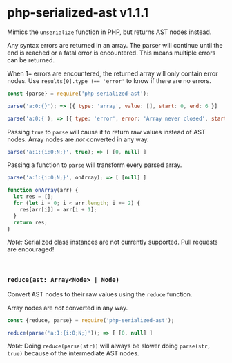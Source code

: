 # php-serialized-ast v1.1.1

Mimics the `unserialize` function in PHP, but returns AST nodes instead.

Any syntax errors are returned in an array. The parser will continue until the end is reached or a fatal error is encountered. This means multiple errors can be returned.

When 1+ errors are encountered, the returned array will only contain error nodes. Use `results[0].type !== 'error'` to know if there are no errors.

```js
const {parse} = require('php-serialized-ast');

parse('a:0:{}'); => [{ type: 'array', value: [], start: 0, end: 6 }]

parse('a:0:{'); => [{ type: 'error', error: 'Array never closed', start: 0 }]
```

Passing `true` to `parse` will cause it to return raw values instead of AST nodes. Array nodes are *not* converted in any way.

```js
parse('a:1:{i:0;N;}', true); => [ [0, null] ]
```

Passing a function to `parse` will transform every parsed array.

```js
parse('a:1:{i:0;N;}', onArray); => [ [null] ]

function onArray(arr) {
  let res = [];
  for (let i = 0; i < arr.length; i += 2) {
    res[arr[i]] = arr[i + 1];
  }
  return res;
}
```

*Note:* Serialized class instances are not currently supported. Pull requests are encouraged!

&nbsp;

### `reduce(ast: Array<Node> | Node)`

Convert AST nodes to their raw values using the `reduce` function.

Array nodes are *not* converted in any way.

```js
const {reduce, parse} = require('php-serialized-ast');

reduce(parse('a:1:{i:0;N;}')); => [ [0, null] ]
```

*Note:* Doing `reduce(parse(str))` will always be slower doing `parse(str, true)` because of the intermediate AST nodes.
